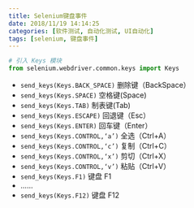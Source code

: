 ```yaml
---
title: Selenium键盘事件
date: 2018/11/19 14:14:25
categories: [软件测试, 自动化测试, UI自动化]
tags: [selenium, 键盘事件]
---
```


```python
# 引入 Keys 模块
from selenium.webdriver.common.keys import Keys
```

- `send_keys(Keys.BACK_SPACE)` 删除键（BackSpace）
- `send_keys(Keys.SPACE)` 空格键(Space)
- `send_keys(Keys.TAB)` 制表键(Tab)
- `send_keys(Keys.ESCAPE)` 回退键（Esc）
- `send_keys(Keys.ENTER)` 回车键（Enter）
- `send_keys(Keys.CONTROL,‘a’)` 全选（Ctrl+A）
- `send_keys(Keys.CONTROL,‘c’)` 复制（Ctrl+C）
- `send_keys(Keys.CONTROL,‘x’)` 剪切（Ctrl+X）
- `send_keys(Keys.CONTROL,‘v’)` 粘贴（Ctrl+V）
- `send_keys(Keys.F1)` 键盘 F1
- ……
- `send_keys(Keys.F12)` 键盘 F12
